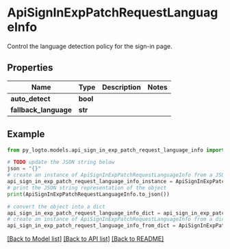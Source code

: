 # ApiSignInExpPatchRequestLanguageInfo

Control the language detection policy for the sign-in page.

## Properties

Name | Type | Description | Notes
------------ | ------------- | ------------- | -------------
**auto_detect** | **bool** |  | 
**fallback_language** | **str** |  | 

## Example

```python
from py_logto.models.api_sign_in_exp_patch_request_language_info import ApiSignInExpPatchRequestLanguageInfo

# TODO update the JSON string below
json = "{}"
# create an instance of ApiSignInExpPatchRequestLanguageInfo from a JSON string
api_sign_in_exp_patch_request_language_info_instance = ApiSignInExpPatchRequestLanguageInfo.from_json(json)
# print the JSON string representation of the object
print(ApiSignInExpPatchRequestLanguageInfo.to_json())

# convert the object into a dict
api_sign_in_exp_patch_request_language_info_dict = api_sign_in_exp_patch_request_language_info_instance.to_dict()
# create an instance of ApiSignInExpPatchRequestLanguageInfo from a dict
api_sign_in_exp_patch_request_language_info_from_dict = ApiSignInExpPatchRequestLanguageInfo.from_dict(api_sign_in_exp_patch_request_language_info_dict)
```
[[Back to Model list]](../README.md#documentation-for-models) [[Back to API list]](../README.md#documentation-for-api-endpoints) [[Back to README]](../README.md)


